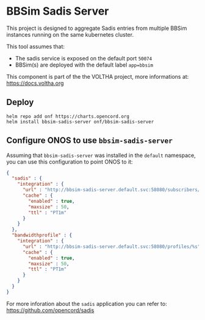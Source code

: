 # BBSim Sadis Server

This project is designed to aggregate Sadis entries from multiple BBSim instances running on the same kubernetes cluster.

This tool assumes that:
- The sadis service is exposed on the default port `50074`
- BBSim(s) are deployed with the default label `app=bbsim`

This component is part of the the VOLTHA project, more informations at:
https://docs.voltha.org

## Deploy

```shell
helm repo add onf https://charts.opencord.org
helm install bbsim-sadis-server onf/bbsim-sadis-server
```

## Configure ONOS to use `bbsim-sadis-server`

Assuming that `bbsim-sadis-server` was installed in the `default` namespace,
you can use this configuration to point ONOS to it:

```json
{
  "sadis" : {
    "integration" : {
      "url" : "http://bbsim-sadis-server.default.svc:58080/subscribers/%s",
      "cache" : {
        "enabled" : true,
        "maxsize" : 50,
        "ttl" : "PT1m"
      }
    }
  },
  "bandwidthprofile" : {
    "integration" : {
      "url" : "http://bbsim-sadis-server.default.svc:58080/profiles/%s",
      "cache" : {
        "enabled" : true,
        "maxsize" : 50,
        "ttl" : "PT1m"
      }
    }
  }
}
```

For more inforation about the `sadis` application you can refer to: https://github.com/opencord/sadis